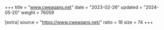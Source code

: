 +++
title = "www.cweagans.net"
date = "2023-02-26"
updated = "2024-05-20"
weight = 76059

[extra]
source = "https://www.cweagans.net/"
ratio = 18
size = 74
+++

